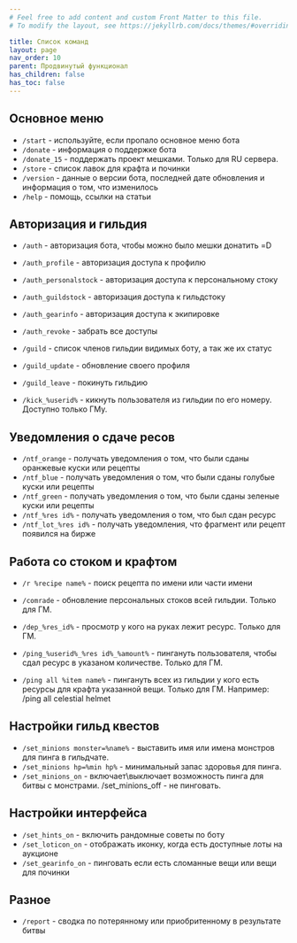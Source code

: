 ```yaml
---
# Feel free to add content and custom Front Matter to this file.
# To modify the layout, see https://jekyllrb.com/docs/themes/#overriding-theme-defaults

title: Список команд
layout: page
nav_order: 10
parent: Продвинутый функционал  
has_children: false
has_toc: false
---
```


## Основное меню

- `/start` - используйте, если пропало основное меню бота
- `/donate` - информация о поддержке бота 
- `/donate_15` - поддержать проект мешками. Только для RU сервера.   
- `/store` - список лавок для крафта и починки 
- `/version` - данные о версии бота, последней дате обновления и информация о том, что изменилось
- `/help` - помощь, ссылки на статьи

## Авторизация и гильдия

- `/auth` - авторизация бота, чтобы можно было мешки донатить =D 
- `/auth_profile` - авторизация доступа к профилю
- `/auth_personalstock` - авторизация доступа к персональному стоку 
- `/auth_guildstock` - авторизация доступа к гильдстоку 
- `/auth_gearinfo` - авторизация доступа к экипировке 
- `/auth_revoke` - забрать все доступы 

- `/guild` - список членов гильдии видимых боту, а так же их статус 
- `/guild_update` - обновление своего профиля
- `/guild_leave` - покинуть гильдию 
- `/kick_%userid%` - кикнуть пользователя из гильдии по его номеру. Доступно только ГМу. 

## Уведомления о сдаче ресов 

- `/ntf_orange` - получать уведомления о том, что были сданы оранжевые куски или рецепты 
- `/ntf_blue` - получать уведомления о том, что были сданы голубые куски или рецепты 
- `/ntf_green` - получать уведомления о том, что были сданы зеленые куски или рецепты 
- `/ntf_%res id%` - получать уведомления о том, что был сдан ресурс 
- `/ntf_lot_%res id%` - получать уведомления, что фрагмент или рецепт появился на бирже 

## Работа со стоком и крафтом

- `/r %recipe name%` - поиск рецепта по имени или части имени 

- `/comrade` - обновление персональных стоков всей гильдии. Только для ГМ.
- `/dep_%res_id%` - просмотр у кого на руках лежит ресурс. Только для ГМ.
- `/ping_%userid%_%res id%_%amount%` - пингануть пользователя, чтобы сдал ресурс в указаном количестве. Только для ГМ.
- `/ping all %item name%` - пингануть всех из гильдии у кого есть ресурсы для крафта указанной вещи. Только для ГМ. Например: /ping all celestial helmet 

## Настройки гильд квестов

- `/set_minions monster=%name%` - выставить имя или имена монстров для пинга в гильдчате. 
- `/set_minions hp=%min hp%` - минимальный запас здоровья для пинга. 
- `/set_minions_on` - включает\выключает возможность пинга для битвы с монстрами. /set_minions_off - не пинговать. 

## Настройки интерфейса 

- `/set_hints_on` - включить рандомные советы по боту
- `/set_loticon_on` - отображать иконку, когда есть доступные лоты на аукционе
- `/set_gearinfo_on` - пинговать если есть сломанные вещи или вещи для починки

## Разное

- `/report` - сводка по потерянному или приобритенному в результате битвы